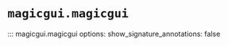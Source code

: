 # `magicgui.magicgui`

::: magicgui.magicgui
    options:
        show_signature_annotations: false
